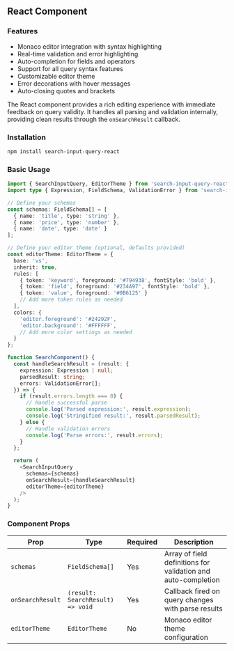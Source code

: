 ## React Component

### Features

- Monaco editor integration with syntax highlighting
- Real-time validation and error highlighting
- Auto-completion for fields and operators
- Support for all query syntax features
- Customizable editor theme
- Error decorations with hover messages
- Auto-closing quotes and brackets

The React component provides a rich editing experience with immediate feedback on query validity. It handles all parsing and validation internally, providing clean results through the `onSearchResult` callback.

### Installation

```bash
npm install search-input-query-react
```

### Basic Usage

```typescript
import { SearchInputQuery, EditorTheme } from 'search-input-query-react';
import type { Expression, FieldSchema, ValidationError } from 'search-input-query-parser';

// Define your schemas
const schemas: FieldSchema[] = [
  { name: 'title', type: 'string' },
  { name: 'price', type: 'number' },
  { name: 'date', type: 'date' }
];

// Define your editor theme (optional, defaults provided)
const editorTheme: EditorTheme = {
  base: 'vs',
  inherit: true,
  rules: [
    { token: 'keyword', foreground: '#794938', fontStyle: 'bold' },
    { token: 'field', foreground: '#234A97', fontStyle: 'bold' },
    { token: 'value', foreground: '#0B6125' }
    // Add more token rules as needed
  ],
  colors: {
    'editor.foreground': '#24292F',
    'editor.background': '#FFFFFF',
    // Add more color settings as needed
  }
};

function SearchComponent() {
  const handleSearchResult = (result: {
    expression: Expression | null;
    parsedResult: string;
    errors: ValidationError[];
  }) => {
    if (result.errors.length === 0) {
      // Handle successful parse
      console.log('Parsed expression:', result.expression);
      console.log('Stringified result:', result.parsedResult);
    } else {
      // Handle validation errors
      console.log('Parse errors:', result.errors);
    }
  };

  return (
    <SearchInputQuery 
      schemas={schemas}
      onSearchResult={handleSearchResult}
      editorTheme={editorTheme}
    />
  );
}
```

### Component Props

| Prop | Type | Required | Description |
|------|------|----------|-------------|
| `schemas` | `FieldSchema[]` | Yes | Array of field definitions for validation and auto-completion |
| `onSearchResult` | `(result: SearchResult) => void` | Yes | Callback fired on query changes with parse results |
| `editorTheme` | `EditorTheme` | No | Monaco editor theme configuration |
